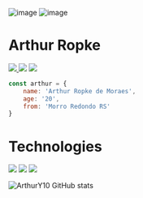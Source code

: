 ![image](https://repository-images.githubusercontent.com/346374610/5e85bc80-8413-11eb-9e69-1fd4765ab542)
![image](url:'')

# Arthur Ropke

<p align="left">
  <a href="https://www.linkedin.com/in/arthur-ropke/">
    <img src="https://img.shields.io/badge/-Arthur%20Ropke-6633cc?style=flat-square&logo=Linkedin&logoColor=white&link=https://www.linkedin.com/in/arthurropke" />
  </a>
  <a>
    <img src="https://img.shields.io/badge/<!--arthury1021-->%230090-6633cc?style=flat-square&logo=Discord&logoColor=white" />
  </a>
  <a href="https://github.com/Arthury10">
    <img src="https://img.shields.io/github/followers/Arthury10?label=Follow&style=social" />
  </a>
</p>

```javascript
const arthur = {
	name: 'Arthur Ropke de Moraes',
	age: '20',
	from: 'Morro Redondo RS'
}
```

# Technologies

<p align="left">
  <img src="https://img.icons8.com/color/40/000000/html-5.png">
  <img src="https://img.icons8.com/color/40/0080FF/css3.png">
  <img src="https://img.icons8.com/color/40/000000/javascript.png">
</p>

![ArthurY10 GitHub stats](https://github-readme-stats.vercel.app/api?username=ArthurY10&show_icons=true&theme=midnight-purple)
